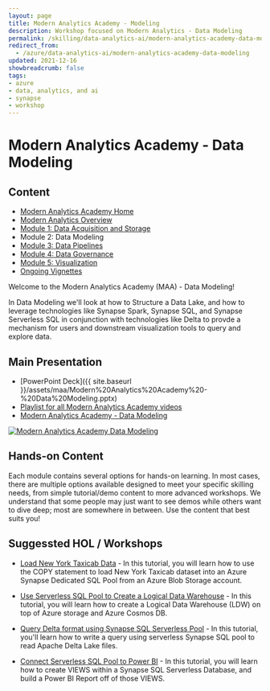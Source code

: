 ```yaml
---
layout: page
title: Modern Analytics Academy - Modeling
description: Workshop focused on Modern Analytics - Data Modeling
permalink: /skilling/data-analytics-ai/modern-analytics-academy-data-modeling
redirect_from:
  - /azure/data-analytics-ai/modern-analytics-academy-data-modeling
updated: 2021-12-16
showbreadcrumb: false
tags: 
- azure
- data, analytics, and ai
- synapse
- workshop
---
```


# Modern Analytics Academy - Data Modeling

##  Content
* [Modern Analytics Academy Home](/PartnerResources/skilling/data-analytics-ai/modern-analytics-academy)
* [Modern Analytics Overview](/PartnerResources/skilling/data-analytics-ai/modern-analytics-academy-overview)
* [Module 1: Data Acquisition and Storage](/PartnerResources/skilling/data-analytics-ai/modern-analytics-academy-data-acquisition)
* Module 2: Data Modeling
* [Module 3: Data Pipelines](/PartnerResources/skilling/data-analytics-ai/modern-analytics-academy-data-pipelines)
* [Module 4: Data Governance](/PartnerResources/skilling/data-analytics-ai/modern-analytics-academy-data-governance)
* [Module 5: Visualization](/PartnerResources/skilling/data-analytics-ai/modern-analytics-academy-data-visualization)
* [Ongoing Vignettes](/PartnerResources/skilling/data-analytics-ai/modern-analytics-academy-vignettes)

Welcome to the Modern Analytics Academy (MAA) - Data Modeling!

In Data Modeling we'll look at how to Structure a Data Lake, and how to leverage technologies like Synapse Spark, Synapse SQL, and Synapse Serverless SQL in conjunction with technologies like Delta to provde a mechanism for users and downstream visualization tools to query and explore data.

## Main Presentation

* [PowerPoint Deck]({{ site.baseurl }}/assets/maa/Modern%20Analytics%20Academy%20-%20Data%20Modeling.pptx)
* [Playlist for all Modern Analytics Academy videos](https://www.youtube.com/playlist?list=PLz7jPMmpNrjm35mPO6KcOeNdMEMSYKXfj)
* [Modern Analytics Academy - Data Modeling](https://www.youtube.com/watch?v=eQ-7o5cYM3I)

[![Modern Analytics Academy Data Modeling](https://img.youtube.com/vi/eQ-7o5cYM3I/0.jpg)](https://www.youtube.com/watch?v=eQ-7o5cYM3I)

## Hands-on Content

Each module contains several options for hands-on learning. In most cases, there are multiple options available designed to meet your specific skilling needs, from simple tutorial/demo content to more advanced workshops. We understand that some people may just want to see demos while others want to dive deep; most are somewhere in between. Use the content that best suits you!

## Suggessted HOL / Workshops

* [Load New York Taxicab Data](https://docs.microsoft.com/en-us/azure/synapse-analytics/sql-data-warehouse/load-data-from-azure-blob-storage-using-copy) - In this tutorial, you will learn how to use the COPY statement to load New York Taxicab dataset into an Azure Synapse Dedicated SQL Pool from an Azure Blob Storage account.

* [Use Serverless SQL Pool to Create a Logical Data Warehouse](https://docs.microsoft.com/en-us/azure/synapse-analytics/sql/tutorial-logical-data-warehouse) - In this tutorial, you will learn how to create a Logical Data Warehouse (LDW) on top of Azure storage and Azure Cosmos DB.

* [Query Delta format using Synapse SQL Serverless Pool](https://docs.microsoft.com/en-us/azure/synapse-analytics/sql/query-delta-lake-format#quickstart-example) - In this tutorial, you'll learn how to write a query using serverless Synapse SQL pool to read Apache Delta Lake files.

* [Connect Serverless SQL Pool to Power BI](https://docs.microsoft.com/en-us/azure/synapse-analytics/sql/tutorial-connect-power-bi-desktop) - In this tutorial, you will learn how to create VIEWS within a Synapse SQL Serverless Database, and build a Power BI Report off of those VIEWS.
